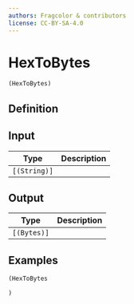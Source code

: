 ```yaml
---
authors: Fragcolor & contributors
license: CC-BY-SA-4.0
---
```



# HexToBytes

```clojure
(HexToBytes)
```


## Definition




## Input

| Type | Description |
|------|-------------|
| `[(String)]` |  |


## Output

| Type | Description |
|------|-------------|
| `[(Bytes)]` |  |


## Examples

```clojure
(HexToBytes

)
```

